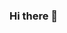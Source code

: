 ### Hi there 👋

<!--
**hahkiong/hahkiong** is a ✨ _special_ ✨ repository because its `README.md` (this file) appears on your GitHub profile.

Here are some ideas to get you started:

- 🔭 I’m currently working on ... Understanding how this works
- 🌱 I’m currently learning ... Everything
- 👯 I’m looking to collaborate on ... How to be successful
- 🤔 I’m looking for help with ... All of it
- 💬 Ask me about ... I'm not sure
- 📫 How to reach me: ... Phone 5625428239
- 😄 Pronouns: ...?
- ⚡ Fun fact: ... I live to learn new things
-->
